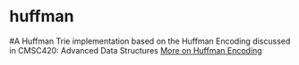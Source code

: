 # huffman
#A Huffman Trie implementation based on the Huffman Encoding discussed in CMSC420: Advanced Data Structures
[More on Huffman Encoding](https://en.wikipedia.org/wiki/Huffman_coding)
